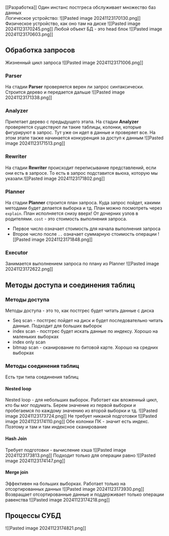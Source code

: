 [[Разработка]]
Один инстанс постгреса обслуживает множество баз данных\
Логическое устройство:
![[Pasted image 20241123170130.png]]
Физическое устройство, как оно там на диске
![[Pasted image 20241123170245.png]]
Любой объект БД - это head блок
![[Pasted image 20241123170603.png]]

## Обработка запросов
Жизненный цикл запроса
![[Pasted image 20241123171006.png]]
### Parser
На стадии **Parser** проверяется верен ли запрос синтаксически. Строится дерево и передается дальше ![[Pasted image 20241123171338.png]]
### Analyzer
Прилетает дерево с предыдущего этапа. На стадии **Analyzer** проверяется существуют ли такие таблицы, колонки, которые фигурируют в запрос. Тут уже он идет в данные и проверяет все. На этом этапе также начинается конкуренция за доступ к данным ![[Pasted image 20241123171513.png]]
### Rewriter
На стадии **Rewriter** происходит переписывание представлений, если они есть в запросе. То есть в запрос подставится вьюха, которую мы указали.![[Pasted image 20241123171802.png]]
### Planner
На стадии **Planner** строится план запроса. Куда запрос пойдет, какими методами будет делается выборка и тд. План можно посмотреть через `explain`. План исполняется снизу вверх! От дочерних узлов в родителями.  `cost` - это стоимость выполнения запроса. 
- Первое число означает стоимость для начала выполнения запроса
- Второе число после `..` означает суммарную стоимость операции
![[Pasted image 20241123171848.png]]
### Executor
Занимается выполнением запроса по плану из Planner
![[Pasted image 20241123172622.png]]
## Методы доступа и соединения таблиц
### Методы доступа
Методы доступа - это то, как постгрес будет читать данные с диска
- Seq scan - постгрес пойдет на диск и будет последовательно читать данные. Подходит для больших выборок
- index scan - постгрес будет искать данные по индексу. Хорошо на маленьких выборках
- index only scan 
- bitmap scan - сканирование по битовой карте. Хорошо на средних выборках
### Методы соединения таблиц
Есть три типа соединения таблиц
#### Nested loop
Nested loop - для небольших выборок. Работает как вложенный цикл, кто бы мог подумать. Берем значение из первой выборки и пробегаемся по каждому значению из второй выборки и тд. 
![[Pasted image 20241123173724.png]]
Не требует никакой подготовки
![[Pasted image 20241123174110.png]]
Обе колонки ПК - значит есть индекс. Поэтому и там и там индексное сканирование
#### Hash Join
Требует подготовки - вычисление хэша
![[Pasted image 20241123173813.png]]
Подходит только для операции равно
![[Pasted image 20241123174147.png]]

#### Merge join
Эффективен на больших выборках. Работает только на отсортированных данных
![[Pasted image 20241123173930.png]]
Возвращает отсортированные данные и поддерживает только операции равенства
![[Pasted image 20241123174218.png]]
## Процессы СУБД 
![[Pasted image 20241123174821.png]]
